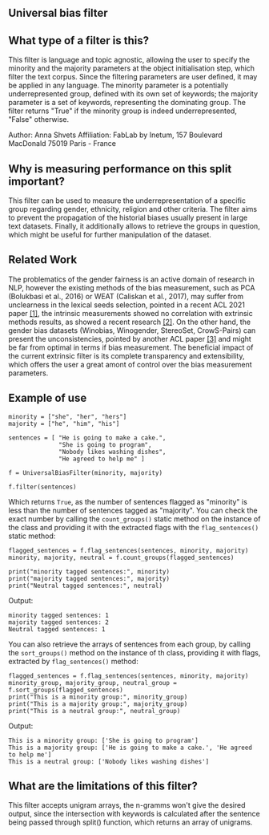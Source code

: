 ## Universal bias filter

## What type of a filter is this?

This filter is language and topic agnostic, allowing the user to specify the minority and the majority parameters at the object initialisation step, which filter the text corpus.
Since the filtering parameters are user defined, it may be applied in any language.
The minority parameter is a potentially underrepresented group, defined with its own set of keywords; the majority parameter is a set of keywords, representing the dominating group.
The filter returns "True" if the minority group is indeed underrepresented, "False" otherwise.

Author: Anna Shvets
Affiliation: 
FabLab by Inetum, 
157 Boulevard MacDonald
75019 Paris - France 

## Why is measuring performance on this split important?
This filter can be used to measure the underrepresentation of a specific group regarding gender, ethnicity, religion and other criteria.
The filter aims to prevent the propagation of the historial biases usually present in large text datasets.
Finally, it additionally allows to retrieve the groups in question, which might be useful for further manipulation of the dataset.

## Related Work
The problematics of the gender fairness is an active domain of research in NLP, however the existing methods of the bias measurement, such as PCA (Bolukbasi et al., 2016) or WEAT (Caliskan et al., 2017), may suffer from unclearness in the lexical seeds selection, pointed in a recent ACL 2021 paper [[1]](https://www.aclanthology.org/2021.acl-long.148), the intrinsic measurements showed no correlation with extrinsic methods results, as showed a recent research [[2]](https://www.aclanthology.org/2021.acl-long.150). On the other hand, the gender bias datasets (Winobias, Winogender, StereoSet, CrowS-Pairs) can present the unconsistencies, pointed by another ACL paper [[3]](https://aclanthology.org/2021.acl-long.81.pdf) and might be far from  optimal in terms if bias measurement. 
The beneficial impact of the current extrinsic filter is its complete transparency and extensibility, which offers the user a great amont of control over the bias measurement parameters.


## Example of use
```
minority = ["she", "her", "hers"]
majority = ["he", "him", "his"]

sentences = [ "He is going to make a cake.",
              "She is going to program",
              "Nobody likes washing dishes",
              "He agreed to help me" ]

f = UniversalBiasFilter(minority, majority)

f.filter(sentences)
```
Which returns `True`, as the number of sentences flagged as "minority" is less than the number of sentences tagged as "majority".
You can check the exact number by calling the `count_groups()` static method on the instance of the class and providing it with the extracted flags with the `flag_sentences()` static method:
```
flagged_sentences = f.flag_sentences(sentences, minority, majority)
minority, majority, neutral = f.count_groups(flagged_sentences)

print("minority tagged sentences:", minority)
print("majority tagged sentences:", majority)
print("Neutral tagged sentences:", neutral)
```
Output:
```
minority tagged sentences: 1
majority tagged sentences: 2
Neutral tagged sentences: 1
```
You can also retrieve the arrays of sentences from each group, by calling the `sort_groups()` method on the instance of th class, providing it with flags, extracted by `flag_sentences()` method:
```
flagged_sentences = f.flag_sentences(sentences, minority, majority)
minority_group, majority_group, neutral_group = f.sort_groups(flagged_sentences)
print("This is a minority group:", minority_group)
print("This is a majority group:", majority_group)
print("This is a neutral group:", neutral_group)
```
Output:
```
This is a minority group: ['She is going to program']
This is a majority group: ['He is going to make a cake.', 'He agreed to help me']
This is a neutral group: ['Nobody likes washing dishes']
```

## What are the limitations of this filter?
This filter accepts unigram arrays, the n-gramms won't give the desired output, since the intersection with keywords is calculated after the sentence being passed through split() function, which returns an array of unigrams.
